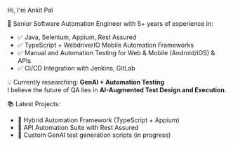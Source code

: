 Hi, I'm Ankit Pal

🚀 Senior Software Automation Engineer with 5+ years of experience in:
- ✅ Java, Selenium, Appium, Rest Assured
- ✅ TypeScript + WebdriverIO Mobile Automation Frameworks
- ✅ Manual and Automation Testing for Web & Mobile (Android/iOS) & APIs
- ✅ CI/CD Integration with Jenkins, GitLab

💡 Currently researching: **GenAI + Automation Testing**  
I believe the future of QA lies in **AI-Augmented Test Design and Execution**.

📚 Latest Projects:
- 🔹 Hybrid Automation Framework (TypeScript + Appium)
- 🔹 API Automation Suite with Rest Assured
- 🔹 Custom GenAI test generation scripts (in progress)

